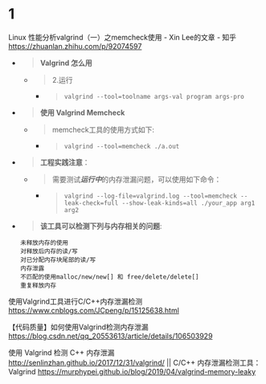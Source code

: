 
# 1

Linux 性能分析valgrind（一）之memcheck使用 - Xin Lee的文章 - 知乎 https://zhuanlan.zhihu.com/p/92074597
- > **Valgrind 怎么用**
  * > 2.运行
    + > `valgrind --tool=toolname args-val program args-pro`
- > **使用 Valgrind Memcheck**
  * > memcheck工具的使用方式如下:
    + > `valgrind --tool=memcheck ./a.out`
- > **工程实践注意**：
  * > 需要测试***运行中***的内存泄漏问题，可以使用如下命令：
    + > `valgrind --log-file=valgrind.log --tool=memcheck --leak-check=full --show-leak-kinds=all ./your_app arg1 arg2`
- > **该工具可以检测下列与内存相关的问题**:
  ```console
  未释放内存的使用
  对释放后内存的读/写
  对已分配内存块尾部的读/写
  内存泄露
  不匹配的使用malloc/new/new[] 和 free/delete/delete[]
  重复释放内存
  ```

使用Valgrind工具进行C/C++内存泄漏检测 https://www.cnblogs.com/JCpeng/p/15125638.html

【代码质量】如何使用Valgrind检测内存泄漏 https://blog.csdn.net/qq_20553613/article/details/106503929

使用 Valgrind 检测 C++ 内存泄漏 http://senlinzhan.github.io/2017/12/31/valgrind/ || C/C++ 内存泄漏检测工具：Valgrind https://murphypei.github.io/blog/2019/04/valgrind-memory-leaky
